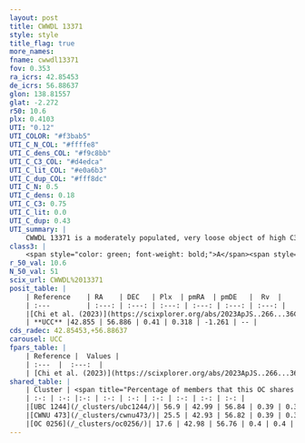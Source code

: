 ```yaml
---
layout: post
title: CWWDL 13371
style: style
title_flag: true
more_names: 
fname: cwwdl13371
fov: 0.353
ra_icrs: 42.85453
de_icrs: 56.88637
glon: 138.81557
glat: -2.272
r50: 10.6
plx: 0.4103
UTI: "0.12"
UTI_COLOR: "#f3bab5"
UTI_C_N_COL: "#ffffe8"
UTI_C_dens_COL: "#f9c8bb"
UTI_C_C3_COL: "#d4edca"
UTI_C_lit_COL: "#e0a6b3"
UTI_C_dup_COL: "#fff8dc"
UTI_C_N: 0.5
UTI_C_dens: 0.18
UTI_C_C3: 0.75
UTI_C_lit: 0.0
UTI_C_dup: 0.43
UTI_summary: |
    CWWDL 13371 is a moderately populated, very loose object of high C3 quality. It was recently reported in the literature.<br><br><span style="color: #99180f; font-weight: bold;">Warning: </span>This is possibly a duplicated object, which shares a significant percentage of members with at least one previously reported entry.
class3: |
    <span style="color: green; font-weight: bold;">A</span><span style="color: #FFC300; font-weight: bold;">B</span>
r_50_val: 10.6
N_50_val: 51
scix_url: CWWDL%2013371
posit_table: |
    | Reference    | RA    | DEC   | Plx  | pmRA  | pmDE   |  Rv  |
    | :---         | :---: | :---: | :---: | :---: | :---: | :---: |
    |[Chi et al. (2023)](https://scixplorer.org/abs/2023ApJS..266...36C) | 42.886 | 56.809 | 0.444 | 0.265 | -1.234 | -1.458 |
    | **UCC** |42.855 | 56.886 | 0.41 | 0.318 | -1.261 | -- | 
cds_radec: 42.85453,+56.88637
carousel: UCC
fpars_table: |
    | Reference |  Values |
    | :---  |  :---:  |
    | [Chi et al. (2023)](https://scixplorer.org/abs/2023ApJS..266...36C) | `logAge=5.6, Z=-0.4` |
shared_table: |
    | Cluster | <span title="Percentage of members that this OC shares with the ones listed">%</span>   | RA   | DEC   | Plx   | pmRA  | pmDE  | Rv | UTI |
    | :-: | :-: |:-: | :-: | :-: | :-: | :-: | :-: | :-: |
    |[UBC 1244](/_clusters/ubc1244/)| 56.9 | 42.99 | 56.84 | 0.39 | 0.37 | -1.27 | -- |0.31 |
    |[CWNU 473](/_clusters/cwnu473/)| 25.5 | 42.93 | 56.82 | 0.39 | 0.37 | -1.27 | -64.95 |0.01 |
    |[OC 0256](/_clusters/oc0256/)| 17.6 | 42.98 | 56.76 | 0.4 | 0.4 | -1.29 | -64.95 |0.03 |
---
```

